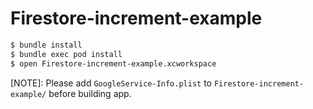 # Firestore-increment-example

```bash
$ bundle install
$ bundle exec pod install
$ open Firestore-increment-example.xcworkspace
```

[NOTE]: Please add `GoogleService-Info.plist` to `Firestore-increment-example/` before building app.
